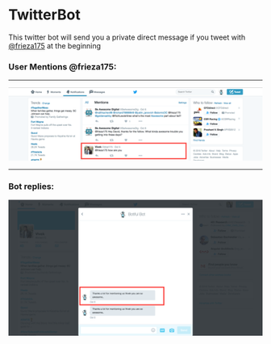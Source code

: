 # TwitterBot


This twitter bot will send you a private direct message if you tweet with [@frieza175](https://twitter.com/botifulbot/) at the beginning

### User Mentions @frieza175:
  ---
  ![User Mention](https://github.com/VivekBhat/replying-TwitterBot/blob/master/resources/mention.png)

  ---
  
### Bot replies:

  ![Bot Replies](https://github.com/VivekBhat/replying-TwitterBot/blob/master/resources/reply.png)

